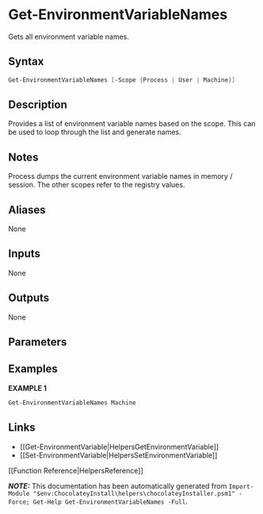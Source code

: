 ﻿# Get-EnvironmentVariableNames

Gets all environment variable names.

## Syntax

~~~powershell
Get-EnvironmentVariableNames [-Scope {Process | User | Machine}]
~~~

## Description

Provides a list of environment variable names based on the scope. This can be used to loop through the list and generate names.

## Notes

Process dumps the current environment variable names in memory / session. The other scopes refer to the registry values.

## Aliases

None

## Inputs

None

## Outputs

None

## Parameters
 


## Examples

 **EXAMPLE 1**

~~~powershell
Get-EnvironmentVariableNames Machine

~~~

## Links

 * [[Get-EnvironmentVariable|HelpersGetEnvironmentVariable]]
 * [[Set-EnvironmentVariable|HelpersSetEnvironmentVariable]]


[[Function Reference|HelpersReference]]

***NOTE:*** This documentation has been automatically generated from `Import-Module "$env:ChocolateyInstall\helpers\chocolateyInstaller.psm1" -Force; Get-Help Get-EnvironmentVariableNames -Full`.
